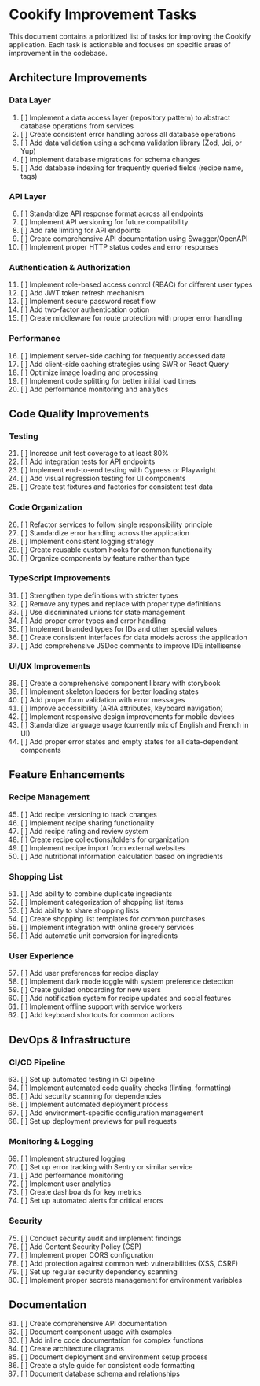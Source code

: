 # Cookify Improvement Tasks

This document contains a prioritized list of tasks for improving the Cookify application. Each task is actionable and focuses on specific areas of improvement in the codebase.

## Architecture Improvements

### Data Layer
1. [ ] Implement a data access layer (repository pattern) to abstract database operations from services
2. [ ] Create consistent error handling across all database operations
3. [ ] Add data validation using a schema validation library (Zod, Joi, or Yup)
4. [ ] Implement database migrations for schema changes
5. [ ] Add database indexing for frequently queried fields (recipe name, tags)

### API Layer
6. [ ] Standardize API response format across all endpoints
7. [ ] Implement API versioning for future compatibility
8. [ ] Add rate limiting for API endpoints
9. [ ] Create comprehensive API documentation using Swagger/OpenAPI
10. [ ] Implement proper HTTP status codes and error responses

### Authentication & Authorization
11. [ ] Implement role-based access control (RBAC) for different user types
12. [ ] Add JWT token refresh mechanism
13. [ ] Implement secure password reset flow
14. [ ] Add two-factor authentication option
15. [ ] Create middleware for route protection with proper error handling

### Performance
16. [ ] Implement server-side caching for frequently accessed data
17. [ ] Add client-side caching strategies using SWR or React Query
18. [ ] Optimize image loading and processing
19. [ ] Implement code splitting for better initial load times
20. [ ] Add performance monitoring and analytics

## Code Quality Improvements

### Testing
21. [ ] Increase unit test coverage to at least 80%
22. [ ] Add integration tests for API endpoints
23. [ ] Implement end-to-end testing with Cypress or Playwright
24. [ ] Add visual regression testing for UI components
25. [ ] Create test fixtures and factories for consistent test data

### Code Organization
26. [ ] Refactor services to follow single responsibility principle
27. [ ] Standardize error handling across the application
28. [ ] Implement consistent logging strategy
29. [ ] Create reusable custom hooks for common functionality
30. [ ] Organize components by feature rather than type

### TypeScript Improvements
31. [ ] Strengthen type definitions with stricter types
32. [ ] Remove any types and replace with proper type definitions
33. [ ] Use discriminated unions for state management
34. [ ] Add proper error types and error handling
35. [ ] Implement branded types for IDs and other special values
36. [ ] Create consistent interfaces for data models across the application
37. [ ] Add comprehensive JSDoc comments to improve IDE intellisense

### UI/UX Improvements
38. [ ] Create a comprehensive component library with storybook
39. [ ] Implement skeleton loaders for better loading states
40. [ ] Add proper form validation with error messages
41. [ ] Improve accessibility (ARIA attributes, keyboard navigation)
42. [ ] Implement responsive design improvements for mobile devices
43. [ ] Standardize language usage (currently mix of English and French in UI)
44. [ ] Add proper error states and empty states for all data-dependent components

## Feature Enhancements

### Recipe Management
45. [ ] Add recipe versioning to track changes
46. [ ] Implement recipe sharing functionality
47. [ ] Add recipe rating and review system
48. [ ] Create recipe collections/folders for organization
49. [ ] Implement recipe import from external websites
50. [ ] Add nutritional information calculation based on ingredients

### Shopping List
51. [ ] Add ability to combine duplicate ingredients
52. [ ] Implement categorization of shopping list items
53. [ ] Add ability to share shopping lists
54. [ ] Create shopping list templates for common purchases
55. [ ] Implement integration with online grocery services
56. [ ] Add automatic unit conversion for ingredients

### User Experience
57. [ ] Add user preferences for recipe display
58. [ ] Implement dark mode toggle with system preference detection
59. [ ] Create guided onboarding for new users
60. [ ] Add notification system for recipe updates and social features
61. [ ] Implement offline support with service workers
62. [ ] Add keyboard shortcuts for common actions

## DevOps & Infrastructure

### CI/CD Pipeline
63. [ ] Set up automated testing in CI pipeline
64. [ ] Implement automated code quality checks (linting, formatting)
65. [ ] Add security scanning for dependencies
66. [ ] Implement automated deployment process
67. [ ] Add environment-specific configuration management
68. [ ] Set up deployment previews for pull requests

### Monitoring & Logging
69. [ ] Implement structured logging
70. [ ] Set up error tracking with Sentry or similar service
71. [ ] Add performance monitoring
72. [ ] Implement user analytics
73. [ ] Create dashboards for key metrics
74. [ ] Set up automated alerts for critical errors

### Security
75. [ ] Conduct security audit and implement findings
76. [ ] Add Content Security Policy (CSP)
77. [ ] Implement proper CORS configuration
78. [ ] Add protection against common web vulnerabilities (XSS, CSRF)
79. [ ] Set up regular security dependency scanning
80. [ ] Implement proper secrets management for environment variables

## Documentation

81. [ ] Create comprehensive API documentation
82. [ ] Document component usage with examples
83. [ ] Add inline code documentation for complex functions
84. [ ] Create architecture diagrams
85. [ ] Document deployment and environment setup process
86. [ ] Create a style guide for consistent code formatting
87. [ ] Document database schema and relationships
